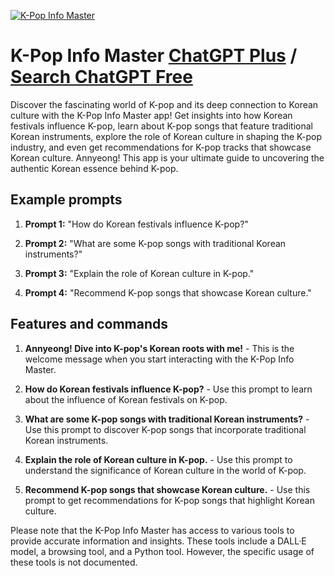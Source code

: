 
[![K-Pop Info Master](https://files.oaiusercontent.com/file-ta8QyB1AM6uXHVQ9lK7EYdkI?se=2123-10-17T16%3A53%3A06Z&sp=r&sv=2021-08-06&sr=b&rscc=max-age%3D31536000%2C%20immutable&rscd=attachment%3B%20filename%3D0ccd1bd4-eff7-473a-a133-873beee54a9d.png&sig=n1GDrsDNKnvn4EAHzuPPYiUGUcghafripppDQ/ml6g8%3D)](https://chat.openai.com/g/g-UObC2SuIZ-k-pop-info-master)

# K-Pop Info Master [ChatGPT Plus](https://chat.openai.com/g/g-UObC2SuIZ-k-pop-info-master) / [Search ChatGPT Free](https://gptcall.net/index.html#/?search=K-Pop%20Info%20Master)

Discover the fascinating world of K-pop and its deep connection to Korean culture with the K-Pop Info Master app! Get insights into how Korean festivals influence K-pop, learn about K-pop songs that feature traditional Korean instruments, explore the role of Korean culture in shaping the K-pop industry, and even get recommendations for K-pop tracks that showcase Korean culture. Annyeong! This app is your ultimate guide to uncovering the authentic Korean essence behind K-pop.

## Example prompts

1. **Prompt 1:** "How do Korean festivals influence K-pop?"

2. **Prompt 2:** "What are some K-pop songs with traditional Korean instruments?"

3. **Prompt 3:** "Explain the role of Korean culture in K-pop."

4. **Prompt 4:** "Recommend K-pop songs that showcase Korean culture."

## Features and commands

1. **Annyeong! Dive into K-pop's Korean roots with me!** - This is the welcome message when you start interacting with the K-Pop Info Master.

2. **How do Korean festivals influence K-pop?** - Use this prompt to learn about the influence of Korean festivals on K-pop.

3. **What are some K-pop songs with traditional Korean instruments?** - Use this prompt to discover K-pop songs that incorporate traditional Korean instruments.

4. **Explain the role of Korean culture in K-pop.** - Use this prompt to understand the significance of Korean culture in the world of K-pop.

5. **Recommend K-pop songs that showcase Korean culture.** - Use this prompt to get recommendations for K-pop songs that highlight Korean culture.

Please note that the K-Pop Info Master has access to various tools to provide accurate information and insights. These tools include a DALL·E model, a browsing tool, and a Python tool. However, the specific usage of these tools is not documented.


